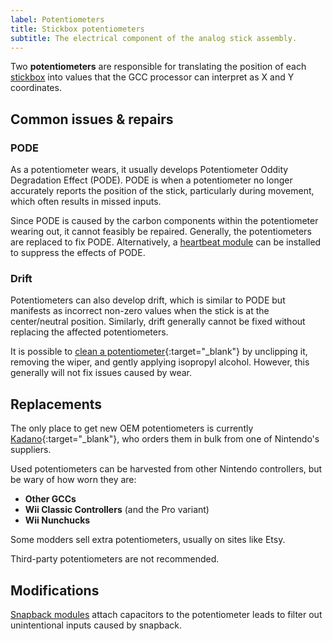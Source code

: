 ```yaml
---
label: Potentiometers
title: Stickbox potentiometers
subtitle: The electrical component of the analog stick assembly.
---
```


Two **potentiometers** are responsible for translating the position of each [stickbox](/compendium/sticks/stickboxes) into values that the GCC processor can interpret as X and Y coordinates.

## Common issues & repairs

### PODE

As a potentiometer wears, it usually develops Potentiometer Oddity Degradation Effect (PODE). PODE is when a potentiometer no longer accurately reports the position of the stick, particularly during movement, which often results in missed inputs.

Since PODE is caused by the carbon components within the potentiometer wearing out, it cannot feasibly be repaired. Generally, the potentiometers are replaced to fix PODE. Alternatively, a [heartbeat module](/compendium/sticks/mods/heartbeat) can be installed to suppress the effects of PODE.

### Drift

Potentiometers can also develop drift, which is similar to PODE but manifests as incorrect non-zero values when the stick is at the center/neutral position. Similarly, drift generally cannot be fixed without replacing the affected potentiometers.

It is possible to [clean a potentiometer](https://www.youtube.com/watch?v=lPJ2ST9vTfQ){:target="\_blank"} by unclipping it, removing the wiper, and gently applying isopropyl alcohol. However, this generally will not fix issues caused by wear.

## Replacements

The only place to get new OEM potentiometers is currently [Kadano](https://kadano.biz){:target="\_blank"}, who orders them in bulk from one of Nintendo's suppliers.

Used potentiometers can be harvested from other Nintendo controllers, but be wary of how worn they are:

- **Other GCCs**
- **Wii Classic Controllers** (and the Pro variant)
- **Wii Nunchucks**

Some modders sell extra potentiometers, usually on sites like Etsy.

Third-party potentiometers are not recommended.

## Modifications

[Snapback modules](/compendium/sticks/mods/snapback) attach capacitors to the potentiometer leads to filter out unintentional inputs caused by snapback.
